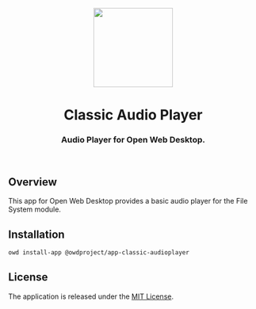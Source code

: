<p align="center">
  <img width="160" height="160" src="https://avatars.githubusercontent.com/u/65117737?s=160&v=4" />
</p>
<h1 align="center">Classic Audio Player</h1>
<h3 align="center">
  Audio Player for Open Web Desktop.
</h3>

<br />

## Overview

This app for Open Web Desktop provides a basic audio player for the File System module.

## Installation

```bash
owd install-app @owdproject/app-classic-audioplayer
```

## License

The application is released under the [MIT License](LICENSE).
